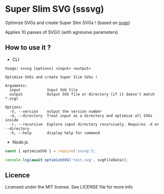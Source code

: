 # Super Slim SVG (sssvg)

Optimize SVGs and create Super Slim SVGs ! (based on [svgo](https://github.com/svg/svgo))

Applies 10 passes of SVGO (with agressive parameters)

## How to use it ?

- CLI
```
Usage: sssvg [options] <input> <output>

Optimize SVGs and create Super Slim SVGs !

Arguments:
  input            Input SVG file
  output           Output SVG file or directory (if it doesn't match *.svg)

Options:
  -V, --version    output the version number
  -d, --directory  Treat input as a directory and optimize all SVGs inside
  -r, --recursive  Explore input directory recursively. Requires -d or --directory
  -h, --help       display help for command
```

- Node.js
```javascript
const { optimizeSVG } = require('sssvg');

console.log(await optimizeSVG('test.svg', svgFileData));
```

## Licence

Licensed under the MIT license. See LICENSE file for more info
